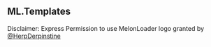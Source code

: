## ML.Templates

Disclaimer: Express Permission to use MelonLoader logo granted by [@HerpDerpinstine](https://github.com/HerpDerpinstine)
